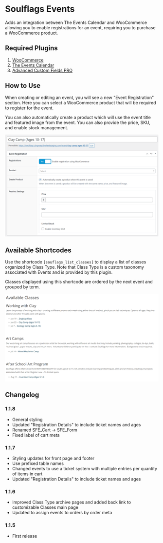 # Soulflags Events

Adds an integration between The Events Calendar and WooCommerce allowing you to enable registrations for an event, requiring you to purchase a WooCommerce product.

## Required Plugins

1. [WooCommerce](https://wordpress.org/plugins/woocommerce/)
2. [The Events Calendar](https://wordpress.org/plugins/the-events-calendar/)
3. [Advanced Custom Fields PRO](https://www.advancedcustomfields.com/pro/)

## How to Use

When creating or editing an event, you will see a new "Event Registration" section. Here you can select a WooCommerce product that will be required to register for the event.

You can also automatically create a product which will use the event title and featured image from the event. You can also provide the price, SKU, and enable stock management.

![Event Registration Form with Create Product option selected](screenshot-1.png)

## Available Shortcodes

Use the shortcode `[souflags_list_classes]` to display a list of classes organized by Class Type.
Note that Class Type is a custom taxonomy associated with Events and is provided by this plugin.

Classes displayed using this shortcode are ordered by the next event and grouped by term.

![Events grouped by Class Type and sorted by Start Date using the shortcode](screenshot-2.png)

## Changelog

### 1.1.8
- General styling
- Updated "Registration Details" to include ticket names and ages
- Renamed SFE_Cart -> SFE_Form
- Fixed label of cart meta

### 1.1.7
- Styling updates for front page and footer
- Use prefixed table names
- Changed events to use a ticket system with multiple entries per quantity of items in cart
- Updated "Registration Details" to include ticket names and ages

### 1.1.6
- Improved Class Type archive pages and added back link to customizable Classes main page
- Updated to assign events to orders by order meta

### 1.1.5
- First release